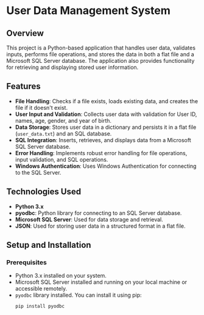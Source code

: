 # User Data Management System

## Overview

This project is a Python-based application that handles user data, validates inputs, performs file operations, and stores the data in both a flat file and a Microsoft SQL Server database. The application also provides functionality for retrieving and displaying stored user information.

## Features

- **File Handling**: Checks if a file exists, loads existing data, and creates the file if it doesn't exist.
- **User Input and Validation**: Collects user data with validation for User ID, names, age, gender, and year of birth.
- **Data Storage**: Stores user data in a dictionary and persists it in a flat file (`user_data.txt`) and an SQL database.
- **SQL Integration**: Inserts, retrieves, and displays data from a Microsoft SQL Server database.
- **Error Handling**: Implements robust error handling for file operations, input validation, and SQL operations.
- **Windows Authentication**: Uses Windows Authentication for connecting to the SQL Server.

## Technologies Used

- **Python 3.x**
- **pyodbc**: Python library for connecting to an SQL Server database.
- **Microsoft SQL Server**: Used for data storage and retrieval.
- **JSON**: Used for storing user data in a structured format in a flat file.

## Setup and Installation

### Prerequisites

- Python 3.x installed on your system.
- Microsoft SQL Server installed and running on your local machine or accessible remotely.
- `pyodbc` library installed. You can install it using pip:
  ```sh
  pip install pyodbc
